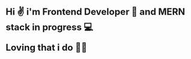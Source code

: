 
<h1 style="font-size: 24px;">Hi ✌ i'm Frontend Developer 🎨 and MERN stack in progress 💻</h1>
<h1 style="font-size: 24px; margin: auto;">Loving that i do 🚀🚀</h1> 

